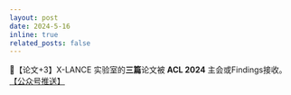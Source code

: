 ```yaml
---
layout: post
date: 2024-5-16
inline: true
related_posts: false
---
```


📃【论文+3】X-LANCE 实验室的**三篇**论文被 **ACL 2024** 主会或Findings接收。 <a href="https://mp.weixin.qq.com/s/S7JVSiToKgV8Su3qA32k0A"> 【公众号推送】</a>
